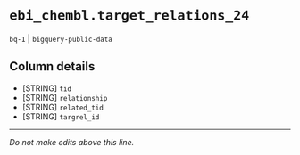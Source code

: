 # `ebi_chembl.target_relations_24`
`bq-1` | `bigquery-public-data`

## Column details
* [STRING]    `tid`
* [STRING]    `relationship`
* [STRING]    `related_tid`
* [STRING]    `targrel_id`

-------------------------------------------------------------------------------
*Do not make edits above this line.*
